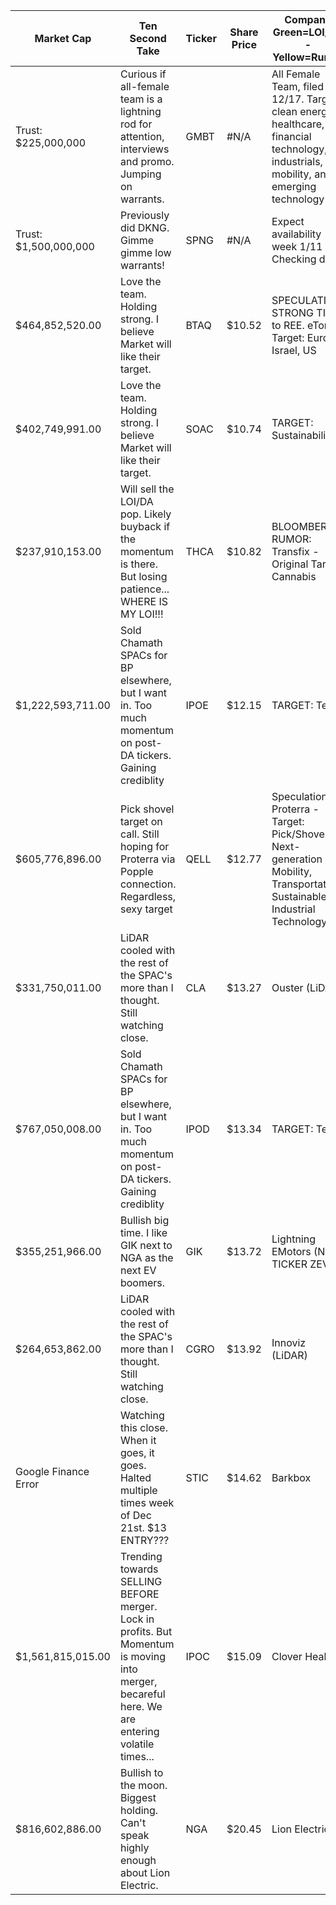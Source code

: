 Market Cap            | Ten Second Take                                                                                                                                | Ticker | Share Price | Company  Green=LOI/DA  -  Yellow=Rumor                                                                                               | Current Vibe         
--------------------- | ---------------------------------------------------------------------------------------------------------------------------------------------- | ------ | ----------- | ------------------------------------------------------------------------------------------------------------------------------------ | ---------------------
Trust: $225,000,000   | Curious if all-female team is a lightning rod for attention, interviews and promo. Jumping on warrants.                                        | GMBT   | #N/A        | All Female Team, filed 12/17. Target: clean energy, healthcare, financial technology, industrials, mobility, and emerging technology | YET TO SPAC - WANT IN
Trust: $1,500,000,000 | Previously did DKNG. Gimme gimme low warrants!                                                                                                 | SPNG   | #N/A        | Expect availability week 1/11 - Checking daily                                                                                       | YET TO SPAC - WANT IN
$464,852,520.00       | Love the team. Holding strong. I believe Market will like their target.                                                                        | BTAQ   | $10.52      | SPECULATION: STRONG TIES to REE. eToro - Target: Europe, Israel, US                                                                  | 🔥🔥 HOLDING         
$402,749,991.00       | Love the team. Holding strong. I believe Market will like their target.                                                                        | SOAC   | $10.74      | TARGET: Sustainability                                                                                                               | 🔥 HOLDING           
$237,910,153.00       | Will sell the LOI/DA pop. Likely buyback if the momentum is there. But losing patience... WHERE IS MY LOI!!!                                   | THCA   | $10.82      | BLOOMBERG RUMOR: Transfix - Original Target: Cannabis                                                                                | 🔥 HOLDING           
$1,222,593,711.00     | Sold Chamath SPACs for BP elsewhere, but I want in. Too much momentum on post-DA tickers. Gaining crediblity                                   | IPOE   | $12.15      | TARGET: Tech                                                                                                                         | 😴 WANT IN           
$605,776,896.00       | Pick shovel target on call. Still hoping for Proterra via Popple connection. Regardless, sexy target                                           | QELL   | $12.77      | Speculation: Proterra - Target: Pick/Shovel, Next-generation Mobility, Transportation, Sustainable Industrial Technology             | 🔥 HOLDING           
$331,750,011.00       | LiDAR cooled with the rest of the SPAC's more than I thought. Still watching close.                                                            | CLA    | $13.27      | Ouster (LiDAR)                                                                                                                       | 🔥WATCHING           
$767,050,008.00       | Sold Chamath SPACs for BP elsewhere, but I want in. Too much momentum on post-DA tickers. Gaining crediblity                                   | IPOD   | $13.34      | TARGET: Tech                                                                                                                         | 😴 WANT IN           
$355,251,966.00       | Bullish big time. I like GIK next to NGA as the next EV boomers.                                                                               | GIK    | $13.72      | Lightning EMotors (NEW TICKER ZEV)                                                                                                   | 🔥🔥🔥HOLDING        
$264,653,862.00       | LiDAR cooled with the rest of the SPAC's more than I thought. Still watching close.                                                            | CGRO   | $13.92      | Innoviz (LiDAR)                                                                                                                      | 🔥WATCHING           
Google Finance Error  | Watching this close. When it goes, it goes. Halted multiple times week of Dec 21st. $13 ENTRY???                                               | STIC   | $14.62      | Barkbox                                                                                                                              | 🔥WANT IN            
$1,561,815,015.00     | Trending towards SELLING BEFORE merger. Lock in profits. But Momentum is moving into merger, becareful here. We are entering volatile times... | IPOC   | $15.09      | Clover Health                                                                                                                        | 🔥🔥 WATCHING        
$816,602,886.00       | Bullish to the moon. Biggest holding. Can't speak highly enough about Lion Electric.                                                           | NGA    | $20.45      | Lion Electric                                                                                                                        | 🔥 HOLDING           
